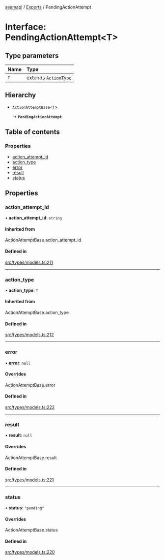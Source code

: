 [seamapi](../README.md) / [Exports](../modules.md) / PendingActionAttempt

# Interface: PendingActionAttempt<T\>

## Type parameters

| Name | Type |
| :------ | :------ |
| `T` | extends [`ActionType`](../modules.md#actiontype) |

## Hierarchy

- `ActionAttemptBase`<`T`\>

  ↳ **`PendingActionAttempt`**

## Table of contents

### Properties

- [action\_attempt\_id](PendingActionAttempt.md#action_attempt_id)
- [action\_type](PendingActionAttempt.md#action_type)
- [error](PendingActionAttempt.md#error)
- [result](PendingActionAttempt.md#result)
- [status](PendingActionAttempt.md#status)

## Properties

### action\_attempt\_id

• **action\_attempt\_id**: `string`

#### Inherited from

ActionAttemptBase.action\_attempt\_id

#### Defined in

[src/types/models.ts:211](https://github.com/seamapi/javascript/blob/main/src/types/models.ts#L211)

___

### action\_type

• **action\_type**: `T`

#### Inherited from

ActionAttemptBase.action\_type

#### Defined in

[src/types/models.ts:212](https://github.com/seamapi/javascript/blob/main/src/types/models.ts#L212)

___

### error

• **error**: ``null``

#### Overrides

ActionAttemptBase.error

#### Defined in

[src/types/models.ts:222](https://github.com/seamapi/javascript/blob/main/src/types/models.ts#L222)

___

### result

• **result**: ``null``

#### Overrides

ActionAttemptBase.result

#### Defined in

[src/types/models.ts:221](https://github.com/seamapi/javascript/blob/main/src/types/models.ts#L221)

___

### status

• **status**: ``"pending"``

#### Overrides

ActionAttemptBase.status

#### Defined in

[src/types/models.ts:220](https://github.com/seamapi/javascript/blob/main/src/types/models.ts#L220)
